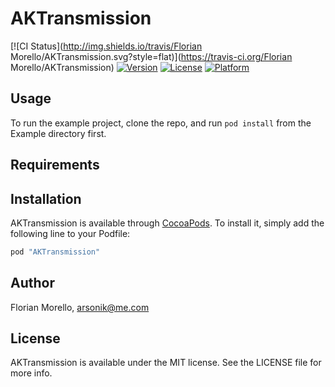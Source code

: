 # AKTransmission

[![CI Status](http://img.shields.io/travis/Florian Morello/AKTransmission.svg?style=flat)](https://travis-ci.org/Florian Morello/AKTransmission)
[![Version](https://img.shields.io/cocoapods/v/AKTransmission.svg?style=flat)](http://cocoapods.org/pods/AKTransmission)
[![License](https://img.shields.io/cocoapods/l/AKTransmission.svg?style=flat)](http://cocoapods.org/pods/AKTransmission)
[![Platform](https://img.shields.io/cocoapods/p/AKTransmission.svg?style=flat)](http://cocoapods.org/pods/AKTransmission)

## Usage

To run the example project, clone the repo, and run `pod install` from the Example directory first.

## Requirements

## Installation

AKTransmission is available through [CocoaPods](http://cocoapods.org). To install
it, simply add the following line to your Podfile:

```ruby
pod "AKTransmission"
```

## Author

Florian Morello, arsonik@me.com

## License

AKTransmission is available under the MIT license. See the LICENSE file for more info.
